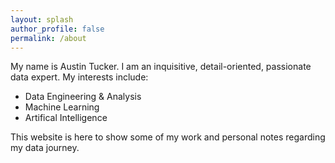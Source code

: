 ```yaml
---
layout: splash
author_profile: false
permalink: /about
---
```


My name is Austin Tucker. I am an inquisitive, detail-oriented, passionate data expert. My interests include:
* Data Engineering & Analysis
* Machine Learning
* Artifical Intelligence

This website is here to show some of my work and personal notes regarding my data journey.
